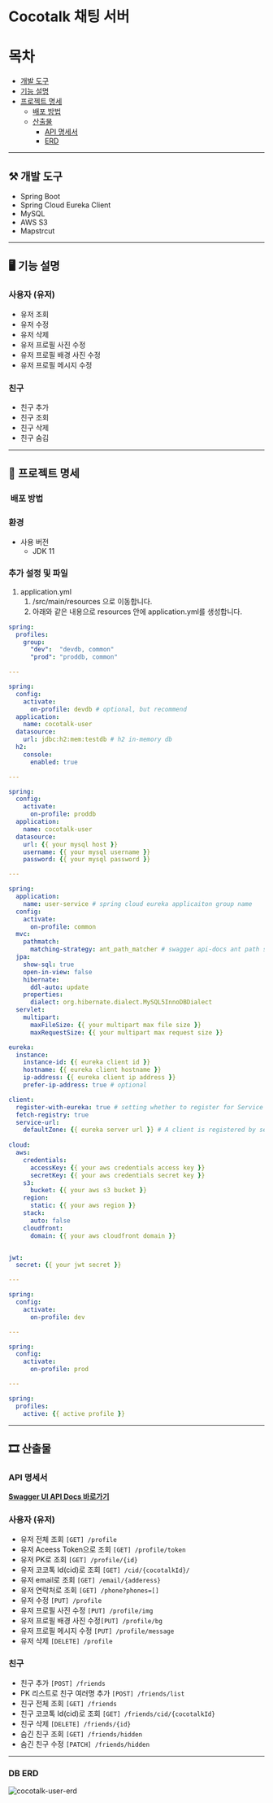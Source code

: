 # Cocotalk 채팅 서버

# 목차

- [개발 도구](#개발-도구)
- [기능 설명](#기능-설명)
- [프로젝트 명세](#프로젝트-명세)
    - [배포 방법](#배포-방법)
    - [산출물](#산출물)
        - [API 명세서](#API-명세서)
        - [ERD](#DB-ERD)

---

## ⚒ 개발 도구
- Spring Boot
- Spring Cloud Eureka Client
- MySQL
- AWS S3
- Mapstrcut

---


## 🖥 기능 설명

### 사용자 (유저)
- 유저 조회
- 유저 수정
- 유저 삭제
- 유저 프로필 사진 수정
- 유저 프로필 배경 사진 수정
- 유저 프로필 메시지 수정

### 친구
- 친구 추가
- 친구 조회
- 친구 삭제
- 친구 숨김

---

## 🔧 프로젝트 명세

### ️ 배포 방법

### 환경

- 사용 버전
    - JDK 11

### 추가 설정 및 파일

1. application.yml
    1. /src/main/resources 으로 이동합니다.
    2. 아래와 같은 내용으로 resources 안에 application.yml를 생성합니다.

```yaml
spring:
  profiles:
    group:
      "dev":  "devdb, common"
      "prod": "proddb, common"

---

spring:
  config:
    activate:
      on-profile: devdb # optional, but recommend
  application:
    name: cocotalk-user
  datasource:
    url: jdbc:h2:mem:testdb # h2 in-memory db
  h2:
    console:
      enabled: true

---

spring:
  config:
    activate:
      on-profile: proddb
  application:
    name: cocotalk-user
  datasource:
    url: {{ your mysql host }}
    username: {{ your mysql username }}
    password: {{ your mysql password }}

---

spring:
  application:
    name: user-service # spring cloud eureka applicaiton group name
  config:
    activate:
      on-profile: common
  mvc:
    pathmatch:
      matching-strategy: ant_path_matcher # swagger api-docs ant path setting
  jpa:
    show-sql: true
    open-in-view: false
    hibernate:
      ddl-auto: update
    properties:
      dialect: org.hibernate.dialect.MySQL5InnoDBDialect
  servlet: 
    multipart:
      maxFileSize: {{ your multipart max file size }}
      maxRequestSize: {{ your multipart max request size }}

eureka:
  instance:
    instance-id: {{ eureka client id }}
    hostname: {{ eureka client hostname }}
    ip-address: {{ eureka client ip address }}
    prefer-ip-address: true # optional

client:
  register-with-eureka: true # setting whether to register for Service Discovery
  fetch-registry: true
  service-url:
    defaultZone: {{ eureka server url }} # A client is registered by sending a POST request to it.
    
cloud:
  aws:
    credentials:
      accessKey: {{ your aws credentials access key }}
      secretKey: {{ your aws credentials secret key }}
    s3:
      bucket: {{ your aws s3 bucket }}
    region:
      static: {{ your aws region }}
    stack:
      auto: false
    cloudfront:
      domain: {{ your aws cloudfront domain }}


jwt:
  secret: {{ your jwt secret }}

---

spring:
  config:
    activate:
      on-profile: dev

---

spring:
  config:
    activate:
      on-profile: prod

---

spring:
  profiles:
    active: {{ active profile }}

```

---

## 🎞 산출물

### API 명세서

**[Swagger UI API Docs 바로가기](http://138.2.88.163:8000/webjars/swagger-ui/index.html?urls.primaryName=user)**

### 사용자 (유저)
- 유저 전체 조회 `[GET] /profile`
- 유저 Aceess Token으로 조회 `[GET] /profile/token`
- 유저 PK로 조회 `[GET] /profile/{id}`
- 유저 코코톡 Id(cid)로 조회 `[GET] /cid/{cocotalkId}/`
- 유저 email로 조회 `[GET] /email/{adderess}`
- 유저 연락처로 조회 `[GET] /phone?phones=[]`
- 유저 수정 `[PUT] /profile`
- 유저 프로필 사진 수정 `[PUT] /profile/img`
- 유저 프로필 배경 사진 수정`[PUT] /profile/bg`
- 유저 프로필 메시지 수정 `[PUT] /profile/message`
- 유저 삭제 `[DELETE] /profile`

### 친구
- 친구 추가 `[POST] /friends`
- PK 리스트로 친구 여러명 추가 `[POST] /friends/list`
- 친구 전체 조회 `[GET] /friends`
- 친구 코코톡 Id(cid)로 조회 `[GET] /friends/cid/{cocotalkId}`
- 친구 삭제 `[DELETE] /friends/{id}`
- 숨긴 친구 조회 `[GET] /friends/hidden`
- 숨긴 친구 수정 `[PATCH] /friends/hidden`

---

### DB ERD
![cocotalk-user-erd](https://user-images.githubusercontent.com/54519245/153526031-9dc0f6ad-2d8b-48bb-af0a-c91d710cfd64.PNG)
